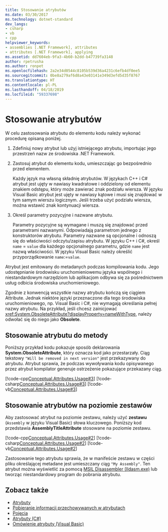 ```yaml
---
title: Stosowanie atrybutów
ms.date: 03/30/2017
ms.technology: dotnet-standard
dev_langs:
- csharp
- vb
- cpp
helpviewer_keywords:
- assemblies [.NET Framework], attributes
- attributes [.NET Framework], applying
ms.assetid: dd7604eb-9fa3-4b60-b2dd-b47739fa3148
author: rpetrusha
ms.author: ronpet
ms.openlocfilehash: 2a2e34d0544c8105b539d36a4231c6efb4df0ee5
ms.sourcegitcommit: 0be8a279af6d8a43e03141e349d3efd5d35f8767
ms.translationtype: HT
ms.contentlocale: pl-PL
ms.lasthandoff: 04/18/2019
ms.locfileid: "59337698"
---
```

# <a name="applying-attributes"></a>Stosowanie atrybutów
W celu zastosowania atrybutu do elementu kodu należy wykonać procedurę opisaną poniżej.  
  
1. Zdefiniuj nowy atrybut lub użyj istniejącego atrybutu, importując jego przestrzeń nazw ze środowiska .NET Framework.  
  
2. Zastosuj atrybut do elementu kodu, umieszczając go bezpośrednio przed elementem.  
  
     Każdy język ma własną składnię atrybutów. W językach C++ i C# atrybut jest ujęty w nawiasy kwadratowe i oddzielony od elementu znakiem odstępu, który może zawierać znak podziału wiersza. W języku Visual Basic atrybut jest ujęty w nawiasy kątowe i musi się znajdować w tym samym wierszu logicznym. Jeśli trzeba użyć podziału wiersza, można wstawić znak kontynuacji wiersza.
  
3. Określ parametry pozycyjne i nazwane atrybutu.  
  
     Parametry pozycyjne są wymagane i muszą się znajdować przed parametrami nazwanymi. Odpowiadają parametrom jednego z konstruktorów atrybutu. Parametry nazwane są opcjonalne i odnoszą się do właściwości odczytu/zapisu atrybutu. W języku C++ i C#, określ `name` = `value` dla każdego opcjonalnego parametru, gdzie `name` jest nazwą właściwości. W języku Visual Basic należy określić przyporządkowanie `name`:=`value`.  
  
 Atrybut jest emitowany do metadanych podczas kompilowania kodu. Jego udostępnianie środowisku uruchomieniowemu języka wspólnego i niestandardowym narzędziom lub aplikacjom odbywa się za pośrednictwem usług odbicia środowiska uruchomieniowego.  
  
 Zgodnie z konwencją wszystkie nazwy atrybutu kończą się ciągiem Attribute. Jednak niektóre języki przeznaczone dla tego środowiska uruchomieniowego, np. Visual Basic i C#, nie wymagają określania pełnej nazwy atrybutu. Na przykład, jeśli chcesz zainicjować <xref:System.ObsoleteAttribute?displayProperty=nameWithType>, należy odwołać się do niego jako **Obsolete**.  
  
## <a name="applying-an-attribute-to-a-method"></a>Stosowanie atrybutu do metody  
 Poniższy przykład kodu pokazuje sposób deklarowania **System.ObsoleteAttribute**, który oznacza kod jako przestarzały. Ciąg tekstowy `"Will be removed in next version"` jest przekazywany do atrybutu. Atrybut sprawia, że podczas wywoływania kodu opisywanego przez atrybut kompilator generuje ostrzeżenie pokazujące przekazany ciąg.  
  
 [!code-cpp[Conceptual.Attributes.Usage#3](../../../samples/snippets/cpp/VS_Snippets_CLR/conceptual.attributes.usage/cpp/source1.cpp#3)]
 [!code-csharp[Conceptual.Attributes.Usage#3](../../../samples/snippets/csharp/VS_Snippets_CLR/conceptual.attributes.usage/cs/source1.cs#3)]
 [!code-vb[Conceptual.Attributes.Usage#3](../../../samples/snippets/visualbasic/VS_Snippets_CLR/conceptual.attributes.usage/vb/source1.vb#3)]  
  
## <a name="applying-attributes-at-the-assembly-level"></a>Stosowanie atrybutów na poziomie zestawów  
 Aby zastosować atrybut na poziomie zestawu, należy użyć **zestawu** (`Assembly` w języku Visual Basic) słowa kluczowego. Poniższy kod przedstawia **AssemblyTitleAttribute** stosowane na poziomie zestawu.  
  
 [!code-cpp[Conceptual.Attributes.Usage#2](../../../samples/snippets/cpp/VS_Snippets_CLR/conceptual.attributes.usage/cpp/source1.cpp#2)]
 [!code-csharp[Conceptual.Attributes.Usage#2](../../../samples/snippets/csharp/VS_Snippets_CLR/conceptual.attributes.usage/cs/source1.cs#2)]
 [!code-vb[Conceptual.Attributes.Usage#2](../../../samples/snippets/visualbasic/VS_Snippets_CLR/conceptual.attributes.usage/vb/source1.vb#2)]  
  
 Zastosowanie tego atrybutu sprawia, że w manifeście zestawu w części pliku określającej metadane jest umieszczany ciąg `"My Assembly"`. Ten atrybut można wyświetlić za pomocą [MSIL Disassembler (Ildasm.exe)](../../../docs/framework/tools/ildasm-exe-il-disassembler.md) lub tworząc niestandardowy program do pobrania atrybutu.  
  
## <a name="see-also"></a>Zobacz także

- [Atrybuty](../../../docs/standard/attributes/index.md)
- [Pobieranie informacji przechowywanych w atrybutach](../../../docs/standard/attributes/retrieving-information-stored-in-attributes.md)
- [Pojęcia](/cpp/windows/attributed-programming-concepts)
- [Atrybuty (C#)](../../csharp/programming-guide/concepts/attributes/index.md)
- [Omówienie atrybuty (Visual Basic)](../../visual-basic/programming-guide/concepts/attributes/index.md)
